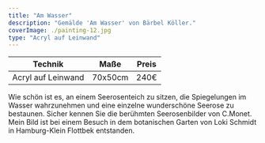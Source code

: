 ```yaml
---
title: "Am Wasser"
description: "Gemälde 'Am Wasser' von Bärbel Köller."
coverImage: ./painting-12.jpg
type: "Acryl auf Leinwand"
---
```


| Technik         | Maße    | Preis |
|-----------------|---------|-------|
| Acryl auf Leinwand | 70x50cm | 240€  |


Wie schön ist es, an einem Seerosenteich zu sitzen, die Spiegelungen im Wasser wahrzunehmen und eine einzelne wunderschöne Seerose zu bestaunen. Sicher kennen Sie die berühmten Seerosenbilder von C.Monet. Mein Bild ist bei einem Besuch in dem botanischen Garten von Loki Schmidt in Hamburg-Klein Flottbek entstanden.